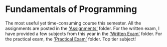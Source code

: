# Fundamentals of Programming

The most useful yet time-consuming course this semester. All the assignments are posted in the ['Assignments'](Assignments/) folder. For the written exam, I have provided a few subjects from this year in the ['Written Exam'](Written%20Exam/) folder. For the practical exam, the ['Practical Exam'](Practical%20Exam) folder. Top tier subject!
